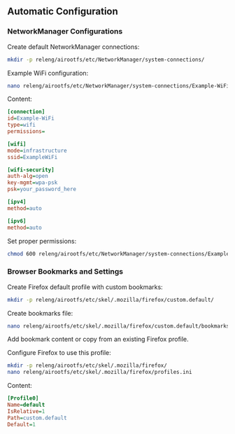 ## Automatic Configuration

### NetworkManager Configurations

Create default NetworkManager connections:

```bash
mkdir -p releng/airootfs/etc/NetworkManager/system-connections/
```

Example WiFi configuration:
```bash
nano releng/airootfs/etc/NetworkManager/system-connections/Example-WiFi.nmconnection
```

Content:
```ini
[connection]
id=Example-WiFi
type=wifi
permissions=

[wifi]
mode=infrastructure
ssid=ExampleWiFi

[wifi-security]
auth-alg=open
key-mgmt=wpa-psk
psk=your_password_here

[ipv4]
method=auto

[ipv6]
method=auto
```

Set proper permissions:
```bash
chmod 600 releng/airootfs/etc/NetworkManager/system-connections/Example-WiFi.nmconnection
```

### Browser Bookmarks and Settings

Create Firefox default profile with custom bookmarks:

```bash
mkdir -p releng/airootfs/etc/skel/.mozilla/firefox/custom.default/
```

Create bookmarks file:
```bash
nano releng/airootfs/etc/skel/.mozilla/firefox/custom.default/bookmarks.html
```

Add bookmark content or copy from an existing Firefox profile.

Configure Firefox to use this profile:
```bash
mkdir -p releng/airootfs/etc/skel/.mozilla/firefox/
nano releng/airootfs/etc/skel/.mozilla/firefox/profiles.ini
```

Content:
```ini
[Profile0]
Name=default
IsRelative=1
Path=custom.default
Default=1
```
